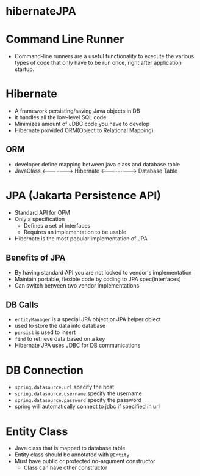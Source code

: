 # hibernateJPA

# Command Line Runner
  - Command-line runners are a useful functionality to execute the various types of code that only have to be run once, right after application startup.

# Hibernate
- A framework persisting/saving Java objects in DB
- it handles all the low-level SQL code
- Minimizes amount of JDBC code you have to develop
- Hibernate provided ORM(Object to Relational Mapping)
## ORM
- developer define mapping between java class and database table
- JavaClass <-------> Hibernate <---------> Database Table

# JPA (Jakarta Persistence API)
- Standard API for OPM
- Only a specification
    - Defines a set of interfaces
    - Requires an implementation to be usable
- Hibernate is the most popular implementation of JPA
## Benefits of JPA
- By having standard API you are not locked to vendor's implementation
- Maintain portable, flexible code by coding to JPA spec(interfaces)
- Can switch between two vendor implementations

## DB Calls
- `entityManager` is a special JPA object or JPA helper object
- used to store the data into database
- `persist` is used to insert
- `find` to retrieve data based on a key
- Hibernate JPA uses JDBC for DB communications

# DB Connection
- `spring.datasource.url` specify the host
- `spring.datasource.username` specify the username
- `spring.datasource.password` specify the password
- spring will automatically connect to jdbc if specified in url

# Entity Class
- Java class that is mapped to database table
- Entity class should be annotated with `@Entity`
- Must have public or protected no-argument constructor
  - Class can have other constructor